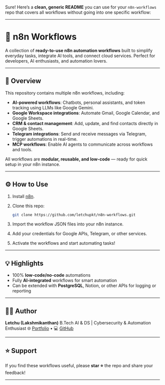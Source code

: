 Sure! Here’s a **clean, generic README** you can use for your `n8n-workflows` repo that covers all workflows without going into one specific workflow:

---

# 🧩 n8n Workflows

A collection of **ready-to-use n8n automation workflows** built to simplify everyday tasks, integrate AI tools, and connect cloud services. Perfect for developers, AI enthusiasts, and automation lovers.

---

## 🚀 Overview

This repository contains multiple n8n workflows, including:

* **AI-powered workflows**: Chatbots, personal assistants, and token tracking using LLMs like Google Gemini.
* **Google Workspace integrations**: Automate Gmail, Google Calendar, and Google Sheets.
* **CRM & contact management**: Add, update, and find contacts directly in Google Sheets.
* **Telegram integrations**: Send and receive messages via Telegram, trigger automations in real-time.
* **MCP workflows**: Enable AI agents to communicate across workflows and tools.

All workflows are **modular, reusable, and low-code** — ready for quick setup in your n8n instance.


---

## ⚙️ How to Use

1. Install [n8n](https://n8n.io/).
2. Clone this repo:

   ```bash
   git clone https://github.com/letchupkt/n8n-workflows.git
   ```
3. Import the workflow JSON files into your n8n instance.
4. Add your credentials for Google APIs, Telegram, or other services.
5. Activate the workflows and start automating tasks!

---

## 💡 Highlights

* 100% **low-code/no-code** automations
* Fully **AI-integrated** workflows for smart automation
* Can be extended with **PostgreSQL**, Notion, or other APIs for logging or reporting

---

## 🧑‍💻 Author

**Letchu (Lakshmikanthan)**
B.Tech AI & DS | Cybersecurity & Automation Enthusiast
🌐 [Portfolio](https://letchupkt.netlify.app) • 💻 [GitHub](https://github.com/letchupkt)

---

## ⭐ Support

If you find these workflows useful, please **star ⭐** the repo and share your feedback!

---
